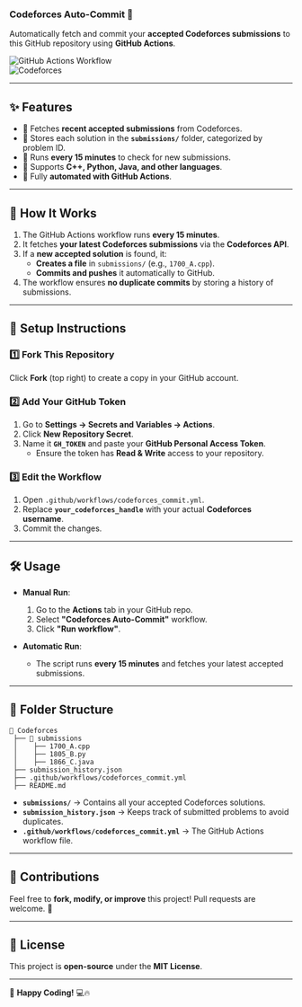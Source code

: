 ### **Codeforces Auto-Commit 🚀**  
Automatically fetch and commit your **accepted Codeforces submissions** to this GitHub repository using **GitHub Actions**.  

![GitHub Actions Workflow](https://img.shields.io/github/actions/workflow/status/GitDaksh/Codeforces/codeforces_commit.yml?label=Auto-Commit&logo=github&style=for-the-badge)  
![Codeforces](https://img.shields.io/badge/Codeforces-Automation-blue?logo=codeforces&style=for-the-badge)  

---

## **✨ Features**
- 📡 Fetches **recent accepted submissions** from Codeforces.  
- 📂 Stores each solution in the **`submissions/`** folder, categorized by problem ID.  
- 🔄 Runs **every 15 minutes** to check for new submissions.  
- 📜 Supports **C++, Python, Java, and other languages**.  
- 🔧 Fully **automated with GitHub Actions**.  

---

## **🚀 How It Works**
1. The GitHub Actions workflow runs **every 15 minutes**.  
2. It fetches **your latest Codeforces submissions** via the **Codeforces API**.  
3. If a **new accepted solution** is found, it:  
   - **Creates a file** in `submissions/` (e.g., `1700_A.cpp`).  
   - **Commits and pushes** it automatically to GitHub.  
4. The workflow ensures **no duplicate commits** by storing a history of submissions.  

---

## **📌 Setup Instructions**
### **1️⃣ Fork This Repository**
Click **Fork** (top right) to create a copy in your GitHub account.  

### **2️⃣ Add Your GitHub Token**
1. Go to **Settings → Secrets and Variables → Actions**.  
2. Click **New Repository Secret**.  
3. Name it **`GH_TOKEN`** and paste your **GitHub Personal Access Token**.  
   - Ensure the token has **Read & Write** access to your repository.  

### **3️⃣ Edit the Workflow**
1. Open `.github/workflows/codeforces_commit.yml`.  
2. Replace **`your_codeforces_handle`** with your actual **Codeforces username**.  
3. Commit the changes.

---

## **🛠 Usage**
- **Manual Run**:  
  1. Go to the **Actions** tab in your GitHub repo.  
  2. Select **"Codeforces Auto-Commit"** workflow.  
  3. Click **"Run workflow"**.  

- **Automatic Run**:  
  - The script runs **every 15 minutes** and fetches your latest accepted submissions.  

---

## **📁 Folder Structure**
```
📂 Codeforces
 ├── 📂 submissions
 │    ├── 1700_A.cpp
 │    ├── 1805_B.py
 │    ├── 1866_C.java
 ├── submission_history.json
 ├── .github/workflows/codeforces_commit.yml
 ├── README.md
```
- **`submissions/`** → Contains all your accepted Codeforces solutions.  
- **`submission_history.json`** → Keeps track of submitted problems to avoid duplicates.  
- **`.github/workflows/codeforces_commit.yml`** → The GitHub Actions workflow file.  

---

## **🌟 Contributions**
Feel free to **fork, modify, or improve** this project! Pull requests are welcome. 🎉  

---

## **📜 License**
This project is **open-source** under the **MIT License**.  

---

🚀 **Happy Coding!** 💻🔥  
